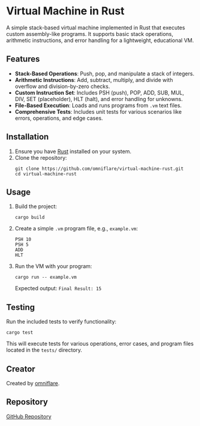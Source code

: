 # Virtual Machine in Rust

A simple stack-based virtual machine implemented in Rust that executes custom assembly-like programs. It supports basic stack operations, arithmetic instructions, and error handling for a lightweight, educational VM.

## Features

- **Stack-Based Operations**: Push, pop, and manipulate a stack of integers.
- **Arithmetic Instructions**: Add, subtract, multiply, and divide with overflow and division-by-zero checks.
- **Custom Instruction Set**: Includes PSH (push), POP, ADD, SUB, MUL, DIV, SET (placeholder), HLT (halt), and error handling for unknowns.
- **File-Based Execution**: Loads and runs programs from `.vm` text files.
- **Comprehensive Tests**: Includes unit tests for various scenarios like errors, operations, and edge cases.

## Installation

1. Ensure you have [Rust](https://www.rust-lang.org/) installed on your system.
2. Clone the repository:
   ```
   git clone https://github.com/omniflare/virtual-machine-rust.git
   cd virtual-machine-rust
   ```

## Usage

1. Build the project:
   ```
   cargo build
   ```

2. Create a simple `.vm` program file, e.g., `example.vm`:
   ```
   PSH 10
   PSH 5
   ADD
   HLT
   ```

3. Run the VM with your program:
   ```
   cargo run -- example.vm
   ```
   Expected output: `Final Result: 15`

## Testing

Run the included tests to verify functionality:
```
cargo test
```

This will execute tests for various operations, error cases, and program files located in the `tests/` directory.

## Creator

Created by [omniflare](https://github.com/omniflare/).

## Repository

[GitHub Repository](https://github.com/omniflare/virtual-machine-rust)
